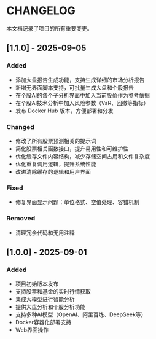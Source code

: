 # CHANGELOG

本文档记录了项目的所有重要变更。

## [1.1.0] - 2025-09-05

### Added

- 添加大盘报告生成功能，支持生成详细的市场分析报告
- 新增无界面脚本支持，可批量生成大盘和个股报告
- 在个股AI的各个子分析界面中加入当前股价作为参考依据
- 在个股AI技术分析中加入风险参数（VaR、回撤等指标）
- 发布 Docker Hub 版本，方便部署和分发

### Changed

- 修改了所有股票预测相关的提示词
- 简化股票相关函数接口，提升易用性和可维护性
- 优化缓存文件内容结构，减少存储空间占用和文件复杂度
- 优化重复调用逻辑，提升系统性能
- 改进清除缓存的逻辑和用户界面

### Fixed

- 修复界面显示问题：单位格式、空值处理、容错机制

### Removed

- 清理冗余代码和无用注释

## [1.0.0] - 2025-09-01

### Added

- 项目初始版本发布
- 支持股票和基金的实时行情获取
- 集成大模型进行智能分析
- 提供大盘分析和个股分析功能
- 支持多种AI模型（OpenAI、阿里百炼、DeepSeek等）
- Docker容器化部署支持
- Web界面操作
